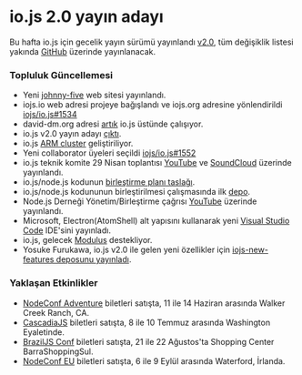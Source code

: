 # io.js 2.0 yayın adayı
Bu hafta io.js için gecelik yayın sürümü yayınlandı [v2.0](https://iojs.org/download/nightly/v2.0.0-nightly20150501b4ad5d7050/), tüm değişiklik listesi yakında [GitHub](https://github.com/iojs/io.js/blob/v1.x/CHANGELOG.md) üzerinde yayınlanacak.

### Topluluk Güncellemesi

* Yeni [johnny-five](http://johnny-five.io/) web sitesi yayınlandı.
* iojs.io web adresi projeye bağışlandı ve iojs.org adresine yönlendirildi [iojs/io.js#1534](https://github.com/iojs/io.js/issues/1534)
* david-dm.org adresi [artık](https://twitter.com/_alanshaw/status/592855646124531713) io.js üstünde çalışıyor.
* io.js v2.0 yayın adayı [çıktı](https://iojs.org/download/nightly/v2.0.0-nightly20150501b4ad5d7050/).
* io.js [ARM cluster](https://twitter.com/rvagg/status/593226114992087041) geliştiriliyor.
* Yeni collaborator üyeleri seçildi [iojs/io.js#1552](https://github.com/iojs/io.js/issues/1552)
* io.js teknik komite 29 Nisan toplantısı [YouTube](https://www.youtube.com/watch?v=-e675TT4WEA) ve [SoundCloud](https://twitter.com/dotproto/status/594145574204510208) üzerinde yayınlandı.
* io.js/node.js kodunun [birleştirme planı taslağı](https://github.com/jasnell/dev-policy/blob/master/convergence.md).
* io.js/node.js kodununun birleştirilmesi çalışmasında ilk [depo](https://github.com/jasnell/node.js-convergence).
* Node.js Derneği Yönetim/Birleştirme çağrısı [YouTube](https://www.youtube.com/watch?v=u9h0s3YtNAU) üzerinde yayınlandı.
* Microsoft, Electron(AtomShell) alt yapısını kullanarak yeni [Visual Studio Code](https://code.visualstudio.com/) IDE'sini yayınladı.
* io.js, gelecek [Modulus](http://blog.modulus.io/upcoming-updates-for-nodejs-applications) destekliyor.
* Yosuke Furukawa, io.js v2.0 ile gelen yeni özellikler için [iojs-new-features deposunu yayınladı](https://github.com/yosuke-furukawa/iojs-new-features).

### Yaklaşan Etkinlikler

* [NodeConf Adventure](http://nodeconf.com/) biletleri satışta, 11 ile 14 Haziran arasında Walker Creek Ranch, CA.
* [CascadiaJS](http://2015.cascadiajs.com/) biletleri satışta, 8 ile 10 Temmuz arasında Washington Eyaletinde.
* [BrazilJS Conf](http://braziljs.com.br/) biletleri satışta, 21 ile 22 Ağustos'ta Shopping Center BarraShoppingSul.
* [NodeConf EU](http://nodeconf.eu/) biletleri satışta, 6 ile 9 Eylül arasında Waterford, İrlanda.